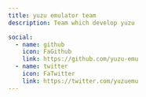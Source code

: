 ```yaml
---
title: yuzu emulator team
description: Team which develop yuzu

social:
  - name: github
    icon: FaGithub
    link: https://github.com/yuzu-emu
  - name: twitter
    icon: FaTwitter
    link: https://twitter.com/yuzuemu
---
```

